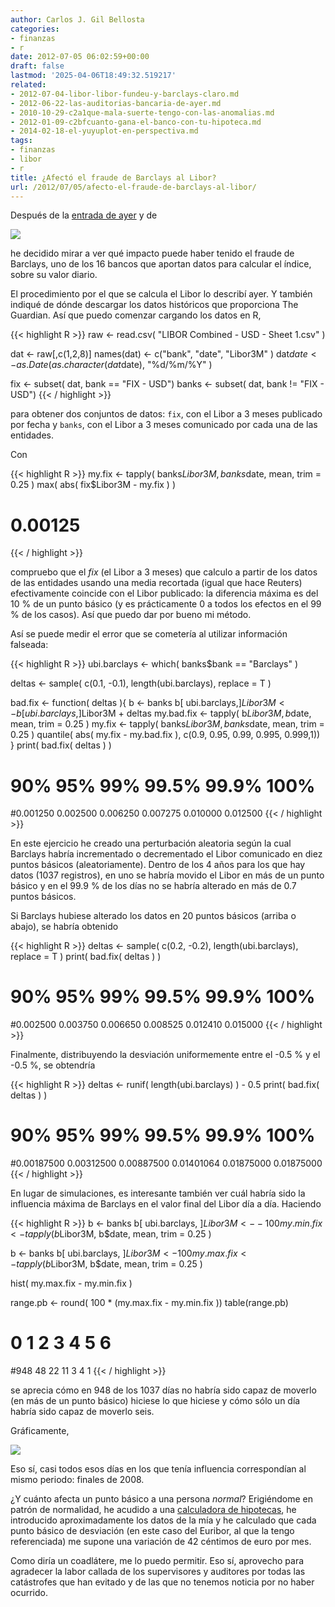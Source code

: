 ```yaml
---
author: Carlos J. Gil Bellosta
categories:
- finanzas
- r
date: 2012-07-05 06:02:59+00:00
draft: false
lastmod: '2025-04-06T18:49:32.519217'
related:
- 2012-07-04-libor-libor-fundeu-y-barclays-claro.md
- 2012-06-22-las-auditorias-bancaria-de-ayer.md
- 2010-10-29-c2a1que-mala-suerte-tengo-con-las-anomalias.md
- 2012-01-09-c2bfcuanto-gana-el-banco-con-tu-hipoteca.md
- 2014-02-18-el-yuyuplot-en-perspectiva.md
tags:
- finanzas
- libor
- r
title: ¿Afectó el fraude de Barclays al Libor?
url: /2012/07/05/afecto-el-fraude-de-barclays-al-libor/
---
```


Después de la [entrada de ayer](http://www.datanalytics.com/2012/07/04/libor-libor-fundeu-y-barclays-claro/) y de

[![](/wp-uploads/2012/07/tuit_david_cabo.png#center)
](/wp-uploads/2012/07/tuit_david_cabo.png#center)

he decidido mirar a ver qué impacto puede haber tenido el fraude de Barclays, uno de los 16 bancos que aportan datos para calcular el índice, sobre su valor diario.

El procedimiento por el que se calcula el Libor lo describí ayer. Y también indiqué de dónde descargar los datos históricos que proporciona The Guardian. Así que puedo comenzar cargando los datos en R,

{{< highlight R >}}
raw <- read.csv( "LIBOR Combined - USD - Sheet 1.csv" )

dat <- raw[,c(1,2,8)]
names(dat) <- c("bank", "date", "Libor3M" )
dat$date <- as.Date( as.character(dat$date), "%d/%m/%Y" )

fix <- subset( dat, bank == "FIX - USD")
banks <- subset( dat, bank != "FIX - USD")
{{< / highlight >}}

para obtener dos conjuntos de datos: `fix`, con el Libor a 3 meses publicado por fecha y `banks`, con el Libor a 3 meses comunicado por cada una de las entidades.

Con

{{< highlight R >}}
my.fix <- tapply( banks$Libor3M, banks$date, mean, trim = 0.25 )
max( abs( fix$Libor3M - my.fix ) )
# 0.00125
{{< / highlight >}}

compruebo que el _fix_ (el Libor a 3 meses) que calculo a partir de los datos de las entidades usando una media recortada (igual que hace Reuters) efectivamente coincide con el Libor publicado: la diferencia máxima es del 10 % de un punto básico (y es prácticamente 0 a todos los efectos en el 99 % de los casos). Así que puedo dar por bueno mi método.

Así se puede medir el error que se cometería al utilizar información falseada:

{{< highlight R >}}
ubi.barclays <- which( banks$bank == "Barclays" )

deltas <- sample( c(0.1, -0.1), length(ubi.barclays), replace = T )

bad.fix <- function( deltas ){
    b <- banks
    b[ ubi.barclays,]$Libor3M <- b[ ubi.barclays, ]$Libor3M + deltas
    my.bad.fix <- tapply( b$Libor3M, b$date, mean, trim = 0.25 )
    my.fix     <- tapply( banks$Libor3M, banks$date, mean, trim = 0.25 )
    quantile( abs( my.fix - my.bad.fix ), c(0.9, 0.95, 0.99, 0.995, 0.999,1))
}
print( bad.fix( deltas ) )
#     90%      95%      99%    99.5%    99.9%     100%
#0.001250 0.002500 0.006250 0.007275 0.010000 0.012500
{{< / highlight >}}

En este ejercicio he creado una perturbación aleatoria según la cual Barclays habría incrementado o decrementado el Libor comunicado en diez puntos básicos (aleatoriamente). Dentro de los 4 años para los que hay datos (1037 registros), en uno se habría movido el Libor en más de un punto básico y en el 99.9 % de los días no se habría alterado en más de 0.7 puntos básicos.

Si Barclays hubiese alterado los datos en 20 puntos básicos (arriba o abajo), se habría obtenido

{{< highlight R >}}
deltas <- sample( c(0.2, -0.2), length(ubi.barclays), replace = T )
print( bad.fix( deltas ) )
#     90%      95%      99%    99.5%    99.9%     100%
#0.002500 0.003750 0.006650 0.008525 0.012410 0.015000
{{< / highlight >}}

Finalmente, distribuyendo la desviación uniformemente entre el -0.5 % y el -0.5 %, se obtendría

{{< highlight R >}}
deltas <- runif( length(ubi.barclays) ) - 0.5
print( bad.fix( deltas ) )
#       90%        95%        99%      99.5%      99.9%       100%
#0.00187500 0.00312500 0.00887500 0.01401064 0.01875000 0.01875000
{{< / highlight >}}

En lugar de simulaciones, es interesante también ver cuál habría sido la influencia máxima de Barclays en el valor final del Libor día a día. Haciendo

{{< highlight R >}}
b <- banks
b[ ubi.barclays, ]$Libor3M <- -100
my.min.fix <- tapply( b$Libor3M, b$date, mean, trim = 0.25 )

b <- banks
b[ ubi.barclays, ]$Libor3M <- 100
my.max.fix <- tapply( b$Libor3M, b$date, mean, trim = 0.25 )

hist( my.max.fix - my.min.fix )

range.pb <- round( 100 * (my.max.fix - my.min.fix ))
table(range.pb)
#  0   1   2   3   4   5   6
#948  48  22  11   3   4   1
{{< / highlight >}}

se aprecia cómo en 948 de los 1037 días no habría sido capaz de moverlo (en más de un punto básico) hiciese lo que hiciese y cómo sólo un día habría sido capaz de moverlo seis.

Gráficamente,

[![](/wp-uploads/2012/07/barclays_libor_days.png#center)
](/wp-uploads/2012/07/barclays_libor_days.png#center)

Eso sí, casi todos esos días en los que tenía influencia correspondían al mismo periodo: finales de 2008.

¿Y cuánto afecta un punto básico a una persona _normal_? Erigiéndome en patrón de normalidad, he acudido a una [calculadora de hipotecas](http://www.euribor.com.es/calcular-hipoteca/), he introducido aproximadamente los datos de la mía y he calculado que cada punto básico de desviación (en este caso del Euribor, al que la tengo referenciada) me supone una variación de 42 céntimos de euro por mes.

Como diría un coadlátere, me lo puedo permitir. Eso sí, aprovecho para agradecer la labor callada de los supervisores y auditores por todas las catástrofes que han evitado y de las que no tenemos noticia por no haber ocurrido.
